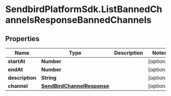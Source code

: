 # SendbirdPlatformSdk.ListBannedChannelsResponseBannedChannels

## Properties

Name | Type | Description | Notes
------------ | ------------- | ------------- | -------------
**startAt** | **Number** |  | [optional] 
**endAt** | **Number** |  | [optional] 
**description** | **String** |  | [optional] 
**channel** | [**SendBirdChannelResponse**](.md) |  | [optional] 


